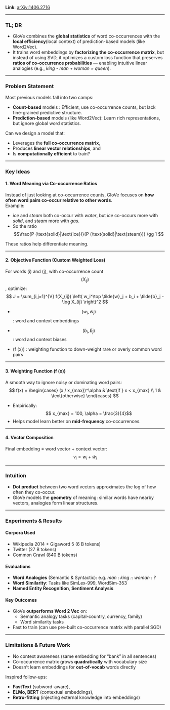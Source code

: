     
**Link**: [arXiv:1406.2716](https://arxiv.org/abs/1406.2716)

---

###  TL; DR  
- GloVe combines the **global statistics** of word co-occurrences with the **local efficiency**(local context) of prediction-based models (like Word2Vec).  
- It trains word embeddings by **factorizing the co-occurrence matrix**, but instead of using SVD, it optimizes a custom loss function that preserves **ratios of co-occurrence probabilities** — enabling intuitive linear analogies (e.g., *king - man + woman = queen*).

---
### Problem Statement  
Most previous models fall into two camps:
- **Count-based** models : Efficient, use co-occurrence counts, but lack fine-grained predictive structure.
- **Prediction-based** models (like Word2Vec): Learn rich representations, but ignore global word statistics.

 Can we design a model that:
- Leverages the **full co-occurrence matrix**,
- Produces **linear vector relationships**, and
- Is **computationally efficient** to train?

---

###  Key Ideas  

#### 1. Word Meaning via Co-occurrence Ratios  
Instead of just looking at co-occurrence counts, GloVe focuses on **how often word pairs co-occur relative to other words**.  
Example:
- *ice* and *steam* both co-occur with *water*, but *ice* co-occurs more with *solid*, and *steam* more with *gas*.
- So the ratio $$\frac{P (\text{solid}|\text{ice})}{P (\text{solid}|\text{steam})} \gg 1 $$ 

 These ratios help differentiate meaning.

---

#### 2. Objective Function (Custom Weighted Loss)  
For words \(i\) and \(j\), with co-occurrence count $$(X_{ij})$$, optimize:  
$$
J = \sum_{i,j=1}^{V} f(X_{ij}) \left( w_i^\top \tilde{w}_j + b_i + \tilde{b}_j - \log X_{ij} \right)^2
$$

- $$(w_i, \tilde{w}_j)$$: word and context embeddings
  
 
- $$\ (b_i, \tilde{b}_j)\ $$: word and context biases
- \(f (x)\) : weighting function to down-weight rare or overly common word pairs

---

#### 3. Weighting Function \(f (x)\)  
A smooth way to ignore noisy or dominating word pairs:  
$$
f(x) = 
\begin{cases}
(x / x_{max})^\alpha & \text{if } x < x_{max} \\
1 & \text{otherwise}
\end{cases}
$$

- Empirically: $$ x_{max} = 100, \alpha = \frac{3}{4}$$
- Helps model learn better on **mid-frequency** co-occurrences.

---

#### 4. Vector Composition  
Final embedding = word vector + context vector:  
$$
v_i = w_i + \tilde{w}_i
$$

---

### Intuition  

- **Dot product** between two word vectors approximates the log of how often they co-occur.
- GloVe models the **geometry** of meaning: similar words have nearby vectors, analogies form linear structures.

---

### Experiments & Results  

####  Corpora Used
- Wikipedia 2014 + Gigaword 5 (6 B tokens)
- Twitter (27 B tokens)
- Common Crawl (840 B tokens)

#### Evaluations
- **Word Analogies** (Semantic & Syntactic): e.g. *man : king :: woman : ?*
- **Word Similarity**: Tasks like SimLex-999, WordSim-353
- **Named Entity Recognition**, **Sentiment Analysis**

#### Key Outcomes
- GloVe **outperforms Word 2 Vec** on:
  - Semantic analogy tasks (capital-country, currency, family)
  - Word similarity tasks
- Fast to train (can use pre-built co-occurrence matrix with parallel SGD)

---

### Limitations & Future Work

-  No context awareness (same embedding for “bank” in all sentences)
-  Co-occurrence matrix grows **quadratically** with vocabulary size
-  Doesn’t learn embeddings for **out-of-vocab** words directly

Inspired follow-ups:
- **FastText** (subword-aware),
- **ELMo, BERT** (contextual embeddings),
- **Retro-fitting** (injecting external knowledge into embeddings)



---


